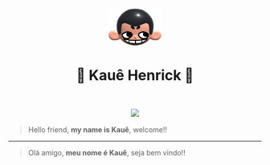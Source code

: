 <div align="center">
  <img height="75px" src="khicon.png" alt="logo">
  <h1 align="center">👾 Kauê Henrick 🫣</h1>
  
</div>
<br>
<p align="center">
  <img src="https://skillicons.dev/icons?i=html,css,javascript,nodejs,nextjs,reactjs,vuejs,tailwind"/>
</p>

> Hello friend, **my name is Kauê**, welcome!!

---

> Olá amigo, **meu nome é Kauê**, seja bem vindo!!
